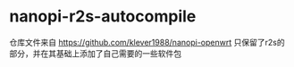 # nanopi-r2s-autocompile


仓库文件来自 https://github.com/klever1988/nanopi-openwrt 只保留了r2s的部分，并在其基础上添加了自己需要的一些软件包
